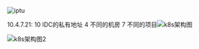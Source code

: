 ![iptu](D:\BaiduNetdiskDownload\iptu.png)

10.4.7.21:
10  IDC的私有地址
4    不同的机房
7    不同的项目![k8s架构图](D:\BaiduNetdiskDownload\k8s架构图.png)

![k8s架构图2](D:\BaiduNetdiskDownload\k8s架构图2.png)